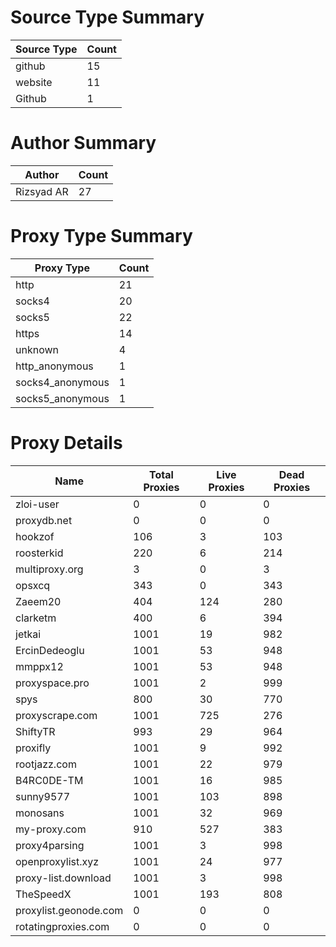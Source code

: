 # Source Type Summary

| Source Type | Count |
|-------------|-------|
| github | 15 |
| website | 11 |
| Github | 1 |


# Author Summary

| Author | Count |
|--------|-------|
| Rizsyad AR | 27 |


# Proxy Type Summary

| Proxy Type | Count |
|------------|-------|
| http | 21 |
| socks4 | 20 |
| socks5 | 22 |
| https | 14 |
| unknown | 4 |
| http_anonymous | 1 |
| socks4_anonymous | 1 |
| socks5_anonymous | 1 |


# Proxy Details

| Name | Total Proxies | Live Proxies | Dead Proxies |
|------|---------------|--------------|---------------|
| zloi-user | 0 | 0 | 0 |
| proxydb.net | 0 | 0 | 0 |
| hookzof | 106 | 3 | 103 |
| roosterkid | 220 | 6 | 214 |
| multiproxy.org | 3 | 0 | 3 |
| opsxcq | 343 | 0 | 343 |
| Zaeem20 | 404 | 124 | 280 |
| clarketm | 400 | 6 | 394 |
| jetkai | 1001 | 19 | 982 |
| ErcinDedeoglu | 1001 | 53 | 948 |
| mmppx12 | 1001 | 53 | 948 |
| proxyspace.pro | 1001 | 2 | 999 |
| spys | 800 | 30 | 770 |
| proxyscrape.com | 1001 | 725 | 276 |
| ShiftyTR | 993 | 29 | 964 |
| proxifly | 1001 | 9 | 992 |
| rootjazz.com | 1001 | 22 | 979 |
| B4RC0DE-TM | 1001 | 16 | 985 |
| sunny9577 | 1001 | 103 | 898 |
| monosans | 1001 | 32 | 969 |
| my-proxy.com | 910 | 527 | 383 |
| proxy4parsing | 1001 | 3 | 998 |
| openproxylist.xyz | 1001 | 24 | 977 |
| proxy-list.download | 1001 | 3 | 998 |
| TheSpeedX | 1001 | 193 | 808 |
| proxylist.geonode.com | 0 | 0 | 0 |
| rotatingproxies.com | 0 | 0 | 0 |
